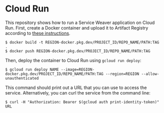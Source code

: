 # Cloud Run

This repository shows how to run a Service Weaver application on Cloud Run.
First, create a Docker container and upload it to Artifact Registry according to
[these instructions](https://cloud.google.com/run/docs/building/containers).

```shell
$ docker build -t REGION-docker.pkg.dev/PROJECT_ID/REPO_NAME/PATH:TAG .
$ docker push REGION-docker.pkg.dev/PROJECT_ID/REPO_NAME/PATH:TAG
```

Then, deploy the container to Cloud Run using `gcloud run deploy`:

```shell
$ gcloud run deploy NAME --image=REGION-docker.pkg.dev/PROJECT_ID/REPO_NAME/PATH:TAG --region=REGION --allow-unauthenticated
```

This command should print out a URL that you can use to access the service.
Alternatively, you can curl the service from the command line:

```shell
$ curl -H "Authorization: Bearer $(gcloud auth print-identity-token)" URL
```
